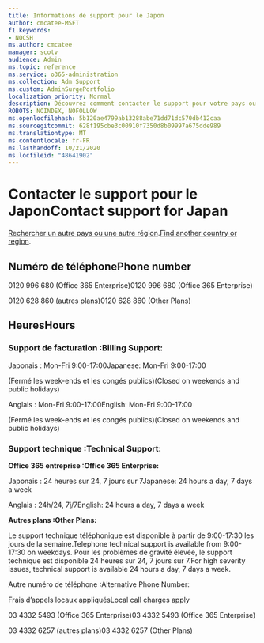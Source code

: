 ```yaml
---
title: Informations de support pour le Japon
author: cmcatee-MSFT
f1.keywords:
- NOCSH
ms.author: cmcatee
manager: scotv
audience: Admin
ms.topic: reference
ms.service: o365-administration
ms.collection: Adm_Support
ms.custom: AdminSurgePortfolio
localization_priority: Normal
description: Découvrez comment contacter le support pour votre pays ou région.
ROBOTS: NOINDEX, NOFOLLOW
ms.openlocfilehash: 5b120ae4799ab13288abe71dd71dc570db412caa
ms.sourcegitcommit: 628f195cbe3c00910f7350d8b09997a675dde989
ms.translationtype: MT
ms.contentlocale: fr-FR
ms.lasthandoff: 10/21/2020
ms.locfileid: "48641902"
---
```

# <a name="contact-support-for-japan"></a><span data-ttu-id="26de9-103">Contacter le support pour le Japon</span><span class="sxs-lookup"><span data-stu-id="26de9-103">Contact support for Japan</span></span>

<span data-ttu-id="26de9-104">[Rechercher un autre pays ou une autre région](../contact-support-for-business-products.md).</span><span class="sxs-lookup"><span data-stu-id="26de9-104">[Find another country or region](../contact-support-for-business-products.md).</span></span>

## <a name="phone-number"></a><span data-ttu-id="26de9-105">Numéro de téléphone</span><span class="sxs-lookup"><span data-stu-id="26de9-105">Phone number</span></span>
<span data-ttu-id="26de9-106">0120 996 680 (Office 365 Enterprise)</span><span class="sxs-lookup"><span data-stu-id="26de9-106">0120 996 680 (Office 365 Enterprise)</span></span>

<span data-ttu-id="26de9-107">0120 628 860 (autres plans)</span><span class="sxs-lookup"><span data-stu-id="26de9-107">0120 628 860 (Other Plans)</span></span>

## <a name="hours"></a><span data-ttu-id="26de9-108">Heures</span><span class="sxs-lookup"><span data-stu-id="26de9-108">Hours</span></span>
### <a name="billing-support"></a><span data-ttu-id="26de9-109">Support de facturation :</span><span class="sxs-lookup"><span data-stu-id="26de9-109">Billing Support:</span></span>

<span data-ttu-id="26de9-110">Japonais : Mon-Fri 9:00-17:00</span><span class="sxs-lookup"><span data-stu-id="26de9-110">Japanese: Mon-Fri 9:00-17:00</span></span>

<span data-ttu-id="26de9-111">(Fermé les week-ends et les congés publics)</span><span class="sxs-lookup"><span data-stu-id="26de9-111">(Closed on weekends and public holidays)</span></span>

<span data-ttu-id="26de9-112">Anglais : Mon-Fri 9:00-17:00</span><span class="sxs-lookup"><span data-stu-id="26de9-112">English: Mon-Fri 9:00-17:00</span></span>

<span data-ttu-id="26de9-113">(Fermé les week-ends et les congés publics)</span><span class="sxs-lookup"><span data-stu-id="26de9-113">(Closed on weekends and public holidays)</span></span>

### <a name="technical-support"></a><span data-ttu-id="26de9-114">Support technique :</span><span class="sxs-lookup"><span data-stu-id="26de9-114">Technical Support:</span></span>

<span data-ttu-id="26de9-115">**Office 365 entreprise :**</span><span class="sxs-lookup"><span data-stu-id="26de9-115">**Office 365 Enterprise:**</span></span>

<span data-ttu-id="26de9-116">Japonais : 24 heures sur 24, 7 jours sur 7</span><span class="sxs-lookup"><span data-stu-id="26de9-116">Japanese: 24 hours a day, 7 days a week</span></span>

<span data-ttu-id="26de9-117">Anglais : 24h/24, 7j/7</span><span class="sxs-lookup"><span data-stu-id="26de9-117">English: 24 hours a day, 7 days a week</span></span>

<span data-ttu-id="26de9-118">**Autres plans :**</span><span class="sxs-lookup"><span data-stu-id="26de9-118">**Other Plans:**</span></span>

<span data-ttu-id="26de9-119">Le support technique téléphonique est disponible à partir de 9:00-17:30 les jours de la semaine.</span><span class="sxs-lookup"><span data-stu-id="26de9-119">Telephone technical support is available from 9:00-17:30 on weekdays.</span></span> <span data-ttu-id="26de9-120">Pour les problèmes de gravité élevée, le support technique est disponible 24 heures sur 24, 7 jours sur 7.</span><span class="sxs-lookup"><span data-stu-id="26de9-120">For high severity issues, technical support is available 24 hours a day, 7 days a week.</span></span>

<span data-ttu-id="26de9-121">Autre numéro de téléphone :</span><span class="sxs-lookup"><span data-stu-id="26de9-121">Alternative Phone Number:</span></span>

<span data-ttu-id="26de9-122">Frais d’appels locaux appliqués</span><span class="sxs-lookup"><span data-stu-id="26de9-122">Local call charges apply</span></span>

<span data-ttu-id="26de9-123">03 4332 5493 (Office 365 Enterprise)</span><span class="sxs-lookup"><span data-stu-id="26de9-123">03 4332 5493 (Office 365 Enterprise)</span></span>

<span data-ttu-id="26de9-124">03 4332 6257 (autres plans)</span><span class="sxs-lookup"><span data-stu-id="26de9-124">03 4332 6257 (Other Plans)</span></span>

